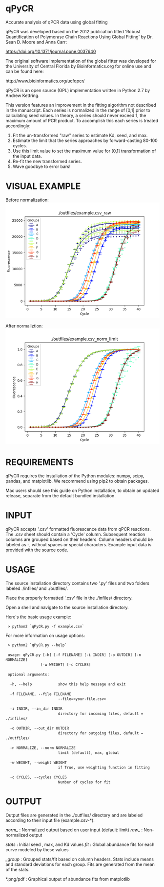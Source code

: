 # qPyCR
Accurate analysis of qPCR data using global fitting

qPyCR was developed based on the 2012 publication titled 
'Robust Quantification of Polymerase Chain Reactions Using Global Fitting' 
by Dr. Sean D. Moore and Anna Carr:

https://doi.org/10.1371/journal.pone.0037640

The original software implementation of the global fitter was developed for 
the University of Central Florida by Bioinformatics.org for online use and can be found here:

http://www.bioinformatics.org/ucfqpcr/

qPyCR is an open source (GPL) implementation written in Python 2.7 by Andrew Kettring.

This version features an improvement in the fitting algorithm not described in the manuscript.
Each series is normalized in the range of [0,1] prior to calculating seed values.
In theory, a series should never exceed 1, the maximum amount of PCR product.
To accomplish this each series is treated accordingly:
1. Fit the un-transformed "raw" series to estimate Kd, seed, and max.
2. Estimate the limit that the series approaches by forward-casting 80-100 cycles.
3. Use this limit value to set the maximum value for [0,1] transformation of the input data.
4. Re-fit the new transformed series. 
5. Wave goodbye to error bars!



# VISUAL EXAMPLE

Before normalization:
<img src="https://raw.githubusercontent.com/akettring/qPyCR/main/outfiles/example.csv_raw.png">

After normaliztion:
<img src="https://raw.githubusercontent.com/akettring/qPyCR/main/outfiles/example.csv_norm_limit.png">

# REQUIREMENTS

qPyCR requires the installation of the Python modules: numpy, scipy, pandas, and matplotlib. We recommend using pip2 to obtain packages.

Mac users should see this guide on Python installation, to obtain an updated release, separate from the default bundled installation.

# INPUT

qPyCR accepts '.csv' formatted fluorescence data from qPCR reactions. The .csv sheet should contain a 'Cycle' column. Subsequent reaction columns are grouped based on their headers. Column headers should be labeled as <Group>-<Sample>, without spaces or special characters. Example input data is provided with the source code.

# USAGE

The source installation directory contains two '.py' files and two folders labeled ./infiles/ and ./outfiles/.

Place the properly formatted '.csv' file in the ./infiles/ directory.

Open a shell and navigate to the source installation directory.

Here's the basic usage example:
```
 > python2 `qPyCR.py -f example.csv`
```
For more information on usage options:
```
 > python2 `qPyCR.py --help`

 usage: qPyCR.py [-h] [-f FILENAME] [-i INDIR] [-o OUTDIR] [-n NORMALIZE]
                [-w WEIGHT] [-c CYCLES]

 optional arguments:

  -h, --help            show this help message and exit

  -f FILENAME, --file FILENAME
                        --file=<your-file.csv>

  -i INDIR, --in_dir INDIR
                        directory for incoming files, default = ./infiles/

  -o OUTDIR, --out_dir OUTDIR
                        directory for outgoing files, default = ./outfiles/

  -n NORMALIZE, --norm NORMALIZE
                        limit (default), max, global

  -w WEIGHT, --weight WEIGHT
                        if True, use weighting function in fitting

  -c CYCLES, --cycles CYCLES
                        Number of cycles for fit
```
# OUTPUT

Output files are generated in the ./outfiles/ directory and are labeled according to their input file (example.csv-*):

 *norm_* :   Normalized output based on user input (default: limit)
 *raw_* :    Non-normalized output

 *_stats_* : Initial seed , max, and Kd values
 *_fit_* :   Global abundance fits for each curve modeled by these values

 *_group* :  Grouped stats/fit based on column headers.
             Stats include means and standard deviations for each group.
             Fits are generated from the mean of the stats.

 *.png/pdf : Graphical output of abundance fits from matplotlib


